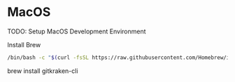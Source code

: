 # MacOS

TODO: Setup MacOS Development Environment

Install Brew

```bash
/bin/bash -c "$(curl -fsSL https://raw.githubusercontent.com/Homebrew/install/HEAD/install.sh)"
```

brew install gitkraken-cli